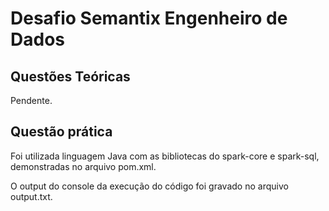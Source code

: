 # Desafio Semantix Engenheiro de Dados

## Questões Teóricas

Pendente.

## Questão prática
Foi utilizada linguagem Java com as bibliotecas do spark-core e spark-sql, demonstradas no arquivo pom.xml.

O output do console da execução do código foi gravado no arquivo output.txt.
